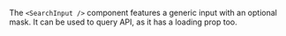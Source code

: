 The `<SearchInput />` component features a generic input with an optional mask. It can be used to query API, as it has a loading prop too.
